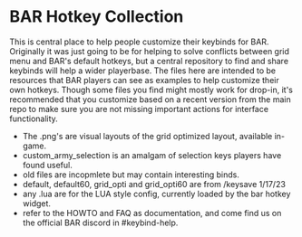 # BAR Hotkey Collection
This is central place to help people customize their keybinds for BAR. Originally it was just going to be for helping to solve conflicts between grid menu and BAR's default hotkeys, but a central repository to find and share keybinds will help a wider playerbase. The files here are intended to be resources that BAR players can see as examples to help customize their own hotkeys. Though some files you find might mostly work for drop-in, it's recommended that you customize based on a recent version from the main repo to make sure you are not missing important actions for interface functionality.
- The .png's are visual layouts of the grid optimized layout, available in-game.
- custom_army_selection is an amalgam of selection keys players have found useful.
- old files are incopmlete but may contain interesting binds.
- default, default60, grid_opti and grid_opti60 are from /keysave 1/17/23
- any .lua are for the LUA style config, currently loaded by the bar hotkey widget.
- refer to the HOWTO and FAQ as documentation, and come find us on the official BAR discord in #keybind-help.
